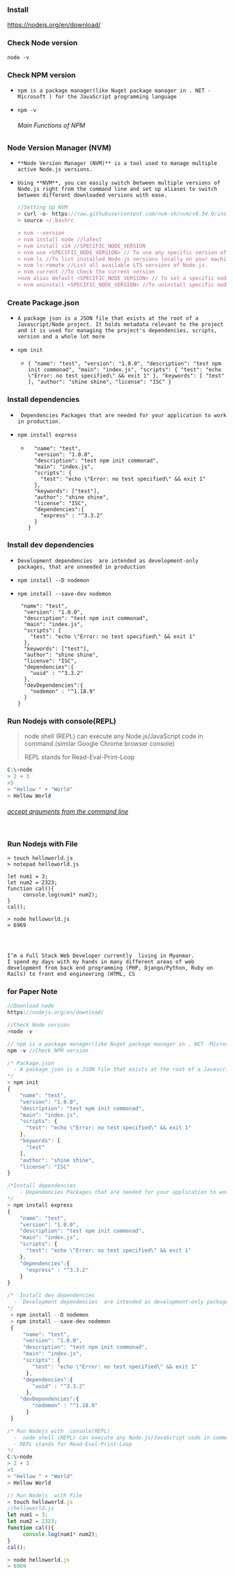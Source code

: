 ### Install 

https://nodejs.org/en/download/ 



### Check Node version

`node -v`



### Check NPM version 

- `npm is a package manager(like Nuget package manager in . NET -Microsoft ) for the JavaScript programming language`

- `npm -v`

     ###### Main Functions of NPM 





### Node Version Manager (NVM)

- `**Node Version Manager (NVM)** is a tool used to manage multiple active Node.js versions.`

- `Using **NVM**, you can easily switch between multiple versions of Node.js right from the command line and set up aliases to switch between different downloaded versions with ease.`

  ```js
  //Setting Up NVM
  > curl -o- https://raw.githubusercontent.com/nvm-sh/nvm/v0.34.0/install.sh | bash
  > source ~/.bashrc
  
  > nvm --version
  > nvm install node //latest
  > nvm install v14 //SPECIFIC_NODE_VERSION
  > nvm use <SPECIFIC_NODE_VERSION> // To use any specific version of Node.js for your code\
  > nvm ls //To list installed Node.js versions locally on your machin
  > nvm ls-remote //List all available LTS versions of Node.js.
  > nvm current //To check the current version
  >nvm alias default <SPECIFIC_NODE_VERSION> // To set a specific node version as default
  > nvm uninstall <SPECIFIC_NODE_VERSION> //To uninstall specific node version
  ```

  



### Create Package.json

- `A package json is a JSON file that exists at the root of a Javascript/Node project. It holds metadata relevant to the project and it is used for managing the project's dependencies, scripts, version and a whole lot more`

- `npm init`
  - `{
      "name": "test",
      "version": "1.0.0",
      "description": "test npm init commonad",
      "main": "index.js",
      "scripts": {
        "test": "echo \"Error: no test specified\" && exit 1"
      },
      "keywords": [
        "test"
      ],
      "author": "shine shine",
      "license": "ISC"
    }`



### Install dependencies

- ` Dependencies Packages that are needed for your application to work in production.`

- `npm install express`

  - ```{
      "name": "test",
      "version": "1.0.0",
      "description": "test npm init commonad",
      "main": "index.js",
      "scripts": {
        "test": "echo \"Error: no test specified\" && exit 1"
      },
      "keywords": ["test"],
      "author": "shine shine",
      "license": "ISC",
      "dependencies":{
        "express" : "^3.3.2"
      }
    }
    ```



### Install dev dependencies

- `Development dependencies  are intended as development-only packages, that are unneeded in production `

- `npm install --D nodemon`

- `npm install --save-dev nodemon`

  ```
   "name": "test",
    "version": "1.0.0",
    "description": "test npm init commonad",
    "main": "index.js",
    "scripts": {
      "test": "echo \"Error: no test specified\" && exit 1"
    },
    "keywords": ["test"],
    "author": "shine shine",
    "license": "ISC",
    "dependencies":{
      "uuid" : "^3.3.2"
    },
    "devDependencies":{
      "nodemon" : "^1.18.9"
    }
  }
  ```

  

### Run Nodejs with  console(REPL)

> node shell (REPL) can execute any Node.js/JavaScript code in command.(similar Google Chrome browser console)
>
> REPL stands for Read-Eval-Print-Loop



```js
C:\>node
> 2 + 3
>5
> "Hellow " + "World"
> Hellow World
```



 ###### [accept arguments from the command line](https://flaviocopes.com/node-cli-args/)

```js

```





### Run Nodejs  with File

```
> touch helloworld.js
> notepad helloworld.js

let num1 = 3;
let num2 = 2323;
function cal(){
     console.log(num1* num2);
}
cal();

> node helloworld.js
> 6969




I’m a Full Stack Web Developer currently  living in Myanmar. 
I spend my days with my hands in many different areas of web development from back end programming (PHP, Django/Python, Ruby on Rails) to front end engineering (HTML, CS

```





### for Paper Note

```js
//Download node
https://nodejs.org/en/download/ 

//Check Node version
>node -v 

// npm is a package manager(like Nuget package manager in . NET -Microsoft ) for the JavaScript language
npm -v //Check NPM version 

/* Package.json
  - A package json is a JSON file that exists at the root of a Javascript/Node project. It holds metadata relevant     to the project and it is used for managing the project's dependencies, scripts, version and a whole lot more`
*/
> npm init
{
    "name": "test",
    "version": "1.0.0",
    "description": "test npm init commonad",
    "main": "index.js",
    "scripts": {
      "test": "echo \"Error: no test specified\" && exit 1"
    },
    "keywords": [
      "test"
    ],
    "author": "shine shine",
    "license": "ISC"
}

/*Install dependencies
	- Dependencies Packages that are needed for your application to work in production.
*/	
> npm install express
{
    "name": "test",
    "version": "1.0.0",
    "description": "test npm init commonad",
    "main": "index.js",
    "scripts": {
      "test": "echo \"Error: no test specified\" && exit 1"
    },
    "dependencies":{
      "express" : "^3.3.2"
    }
}

/*  Install dev dependencies
  - `Development dependencies  are intended as development-only packages, that are unneeded in production `
*/  
 > npm install --D nodemon
 > npm install --save-dev nodemon
 {
     "name": "test",
	 "version": "1.0.0",
	 "description": "test npm init commonad",
	 "main": "index.js",
 	 "scripts": {
    	"test": "echo \"Error: no test specified\" && exit 1"
	  },
     "dependencies":{
	    "uuid" : "^3.3.2"
	  },
	"devDependencies":{
    	"nodemon" : "^1.18.9"
	  }
 }

/* Run Nodejs with  console(REPL)
  -  node shell (REPL) can execute any Node.js/JavaScript code in command.(similar Google Chrome browser console)
  - REPL stands for Read-Eval-Print-Loop
*/
C:\>node
> 2 + 3
>5
> "Hellow " + "World"
> Hellow World

// Run Nodejs  with File
> touch helloworld.js
//helloworld.js
let num1 = 3;
let num2 = 2323;
function cal(){
     console.log(num1* num2);
}
cal();

> node helloworld.js
> 6969
```

